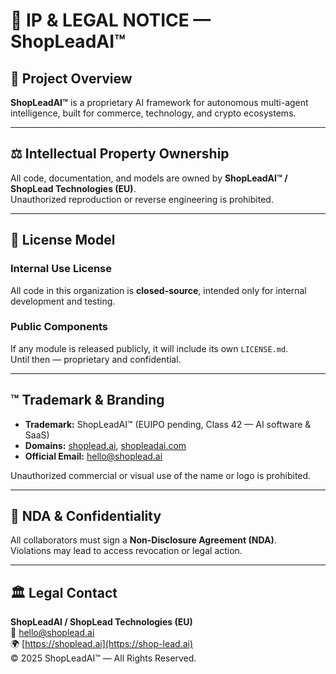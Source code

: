 # 📘 IP & LEGAL NOTICE — ShopLeadAI™

## 🧠 Project Overview
**ShopLeadAI™** is a proprietary AI framework for autonomous multi-agent intelligence, built for commerce, technology, and crypto ecosystems.

---

## ⚖️ Intellectual Property Ownership
All code, documentation, and models are owned by **ShopLeadAI™ / ShopLead Technologies (EU)**.  
Unauthorized reproduction or reverse engineering is prohibited.

---

## 🔐 License Model
### Internal Use License
All code in this organization is **closed-source**, intended only for internal development and testing.

### Public Components
If any module is released publicly, it will include its own `LICENSE.md`.  
Until then — proprietary and confidential.

---

## ™ Trademark & Branding
- **Trademark:** ShopLeadAI™ (EUIPO pending, Class 42 — AI software & SaaS)
- **Domains:** [shoplead.ai](https://shop-lead.ai), [shopleadai.com](https://shopleadai.com)
- **Official Email:** [hello@shoplead.ai](mailto:hello@shop-lead.ai)

Unauthorized commercial or visual use of the name or logo is prohibited.

---

## 🧩 NDA & Confidentiality
All collaborators must sign a **Non-Disclosure Agreement (NDA)**.  
Violations may lead to access revocation or legal action.

---

## 🏛️ Legal Contact
**ShopLeadAI / ShopLead Technologies (EU)**  
📧 [hello@shoplead.ai](mailto:hello@shop-lead.ai)  
🌍 [https://shoplead.ai](https://shop-lead.ai)  
© 2025 ShopLeadAI™ — All Rights Reserved.
